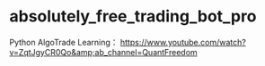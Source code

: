 # absolutely_free_trading_bot_pro
Python AlgoTrade Learning： https://www.youtube.com/watch?v=ZqtJgyCR0Qo&amp;ab_channel=QuantFreedom
